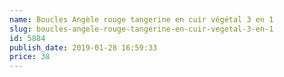 ```yaml
---
name: Boucles Angèle rouge tangerine en cuir végétal 3 en 1
slug: boucles-angele-rouge-tangerine-en-cuir-vegetal-3-en-1
id: 5884
publish_date: 2019-01-28 16:59:33
price: 38
---
```

